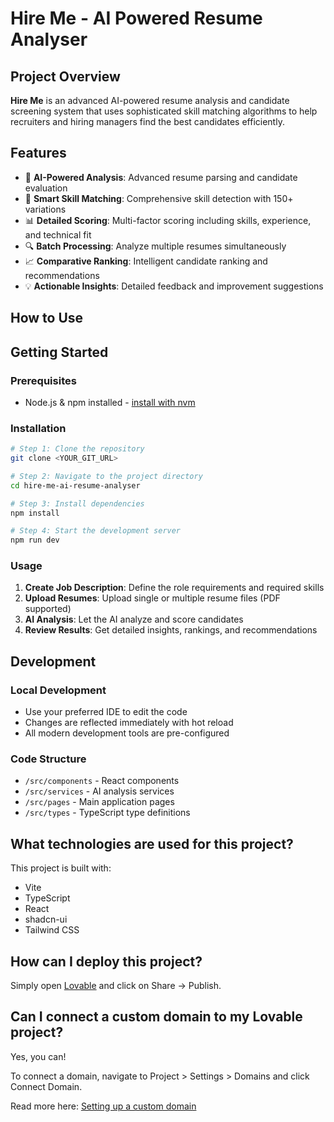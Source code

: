 # Hire Me - AI Powered Resume Analyser

## Project Overview

**Hire Me** is an advanced AI-powered resume analysis and candidate screening system that uses sophisticated skill matching algorithms to help recruiters and hiring managers find the best candidates efficiently.

## Features

- 🤖 **AI-Powered Analysis**: Advanced resume parsing and candidate evaluation
- 🎯 **Smart Skill Matching**: Comprehensive skill detection with 150+ variations
- 📊 **Detailed Scoring**: Multi-factor scoring including skills, experience, and technical fit
- 🔍 **Batch Processing**: Analyze multiple resumes simultaneously
- 📈 **Comparative Ranking**: Intelligent candidate ranking and recommendations
- 💡 **Actionable Insights**: Detailed feedback and improvement suggestions

## How to Use

## Getting Started

### Prerequisites
- Node.js & npm installed - [install with nvm](https://github.com/nvm-sh/nvm#installing-and-updating)

### Installation

```sh
# Step 1: Clone the repository
git clone <YOUR_GIT_URL>

# Step 2: Navigate to the project directory
cd hire-me-ai-resume-analyser

# Step 3: Install dependencies
npm install

# Step 4: Start the development server
npm run dev
```

### Usage

1. **Create Job Description**: Define the role requirements and required skills
2. **Upload Resumes**: Upload single or multiple resume files (PDF supported)
3. **AI Analysis**: Let the AI analyze and score candidates
4. **Review Results**: Get detailed insights, rankings, and recommendations

## Development

### Local Development
- Use your preferred IDE to edit the code
- Changes are reflected immediately with hot reload
- All modern development tools are pre-configured

### Code Structure
- `/src/components` - React components
- `/src/services` - AI analysis services
- `/src/pages` - Main application pages
- `/src/types` - TypeScript type definitions

## What technologies are used for this project?

This project is built with:

- Vite
- TypeScript
- React
- shadcn-ui
- Tailwind CSS

## How can I deploy this project?

Simply open [Lovable](https://lovable.dev/projects/adf27396-f25b-4718-89b4-afa2eae4fbbe) and click on Share -> Publish.

## Can I connect a custom domain to my Lovable project?

Yes, you can!

To connect a domain, navigate to Project > Settings > Domains and click Connect Domain.

Read more here: [Setting up a custom domain](https://docs.lovable.dev/tips-tricks/custom-domain#step-by-step-guide)
